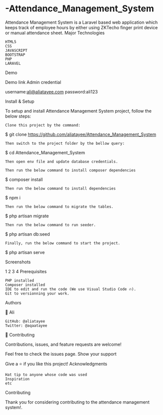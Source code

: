 # -Attendance_Management_System
Attendance Management System is a Laravel based web application which keeps track of employee hours by either using ZKTecho finger print device or manual attendance sheet. 
Major Technologies

    HTML5
    CSS
    JAVASCRIPT
    BOOTSTRAP
    PHP
    LARAVEL

Demo

Demo link
Admin credential

username:ali@aliatayee.com
password:ali123

Install & Setup

To setup and install Attendance Management System project, follow the below steps:

    Clone this project by the command:

$ git clone https://github.com/aliatayee/Attendance_Management_System

    Then switch to the project folder by the bellow query:

$ cd Attendance_Management_System

    Then open env file and update database credentials.

    Then run the below command to install composer dependencies

$ composer install

    Then run the below command to install dependencies

$ npm i

    Then run the below command to migrate the tables.

$ php artisan migrate 

    Then run the below command to run seeder.

$ php artisan db:seed 

    Finally, run the below command to start the project.

$ php artisan serve

Screenshots

1 2 3 4
Prerequisites

    PHP installed
    Composer installed
    IDE to edit and run the code (We use Visual Studio Code 🔥).
    Git to versionning your work.

Authors

👤 Ali

    GitHub: @aliatayee
    Twitter: @aqaatayee

🤝 Contributing

Contributions, issues, and feature requests are welcome!

Feel free to check the issues page.
Show your support

Give a ⭐️ if you like this project!
Acknowledgments

    Hat tip to anyone whose code was used
    Inspiration
    etc

Contributing

Thank you for considering contributing to the attendance management system!.

